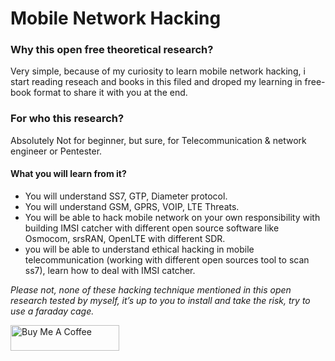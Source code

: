 # Mobile Network Hacking

### Why this open free theoretical research? 
Very simple, because of my curiosity to learn mobile network hacking, i start reading reseach and books in this filed and droped my learning in free-book format to share it with you at the end.

### For  who  this  research?  
Absolutely  Not  for  beginner, but sure, for  Telecommunication & network  engineer or Pentester.

#### What you will learn from it?  
- You will understand SS7, GTP, Diameter protocol. 
- You will understand GSM, GPRS, VOIP, LTE Threats.
- You will be able to hack mobile network on your own responsibility with building IMSI catcher with different open source 
software like Osmocom, srsRAN, OpenLTE with different SDR. 
- you will be able to understand ethical hacking in mobile telecommunication (working with different open sources tool to scan ss7), learn how to deal with IMSI catcher.

*Please not, none of these hacking technique mentioned in this open research tested by myself, it’s up to you to install and take the risk, try to use a faraday cage.*

<a href="https://www.buymeacoffee.com/vraihack" target="_blank"><img src="https://cdn.buymeacoffee.com/buttons/default-orange.png" alt="Buy Me A Coffee" height="41" width="174"></a>



